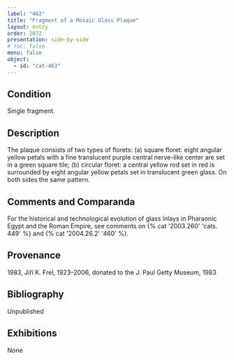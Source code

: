 ```yaml
---
label: "463"
title: "Fragment of a Mosaic Glass Plaque"
layout: entry
order: 2072
presentation: side-by-side
# toc: false
menu: false
object:
  - id: "cat-463"
---
```


## Condition

Single fragment.

## Description

The plaque consists of two types of florets: (a) square floret: eight angular yellow petals with a fine translucent purple central nerve-like center are set in a green square tile; (b) circular floret: a central yellow rod set in red is surrounded by eight angular yellow petals set in translucent green glass. On both sides the same pattern.

## Comments and Comparanda

For the historical and technological evolution of glass inlays in Pharaonic Egypt and the Roman Empire, see comments on {% cat '2003.260' 'cats. 449' %} and {% cat '2004.26.2' '460' %}.

## Provenance

1983, Jiří K. Frel, 1923–2006, donated to the J. Paul Getty Museum, 1983

## Bibliography

Unpublished

## Exhibitions

None
